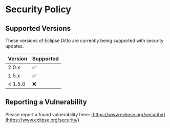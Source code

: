 # Security Policy

## Supported Versions

These versions of Eclipse Ditto are currently being supported with security updates.

| Version | Supported          |
| ------- | ------------------ |
| 2.0.x   | :white_check_mark: |
| 1.5.x   | :white_check_mark: |
| < 1.5.0 | :x:                |

## Reporting a Vulnerability

Please report a found vulnerability here: [https://www.eclipse.org/security/](https://www.eclipse.org/security/)
